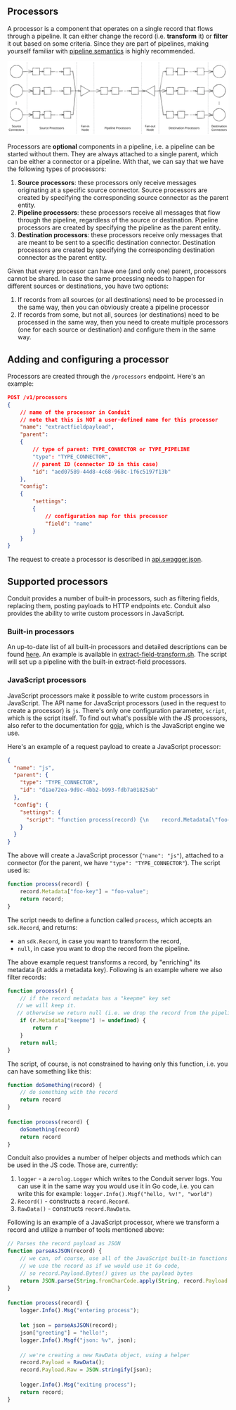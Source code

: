 ## Processors

A processor is a component that operates on a single record that flows through a pipeline. It can either change the record
(i.e. **transform** it) or **filter** it out based on some criteria. Since they are part of pipelines, making yourself 
familiar with [pipeline semantics](/docs/pipeline_semantics.md) is highly recommended.

![Pipeline](data/pipeline_example.svg)

Processors are **optional** components in a pipeline, i.e. a pipeline can be started without them. They are always attached 
to a single parent, which can be either a connector or a pipeline. With that, we can say that we have the following types 
of processors:
1. **Source processors**: these processors only receive messages originating at a specific source connector. Source 
   processors are created by specifying the corresponding source connector as the parent entity.
2. **Pipeline processors**: these processors receive all messages that flow through the pipeline, regardless of the
   source or destination. Pipeline processors are created by specifying the pipeline as the parent entity.
3. **Destination processors**: these processors receive only messages that are meant to be sent to a specific
   destination connector. Destination processors are created by specifying the corresponding destination connector as the
   parent entity.

Given that every processor can have one (and only one) parent, processors cannot be shared. In case the same processing 
needs to happen for different sources or destinations, you have two options:
1. If records from all sources (or all destinations) need to be processed in the same way, then you can obviously create
a pipeline processor
2. If records from some, but not all, sources (or destinations) need to be processed in the same way, then you need to 
create multiple processors (one for each source or destination) and configure them in the same way.

## Adding and configuring a processor

Processors are created through the `/processors` endpoint. Here's an example:

```json lines
POST /v1/processors
{
    // name of the processor in Conduit
    // note that this is NOT a user-defined name for this processor
    "name": "extractfieldpayload",
    "parent": 
    {
        // type of parent: TYPE_CONNECTOR or TYPE_PIPELINE
        "type": "TYPE_CONNECTOR",
        // parent ID (connector ID in this case)
        "id": "aed07589-44d8-4c68-968c-1f6c5197f13b" 
    },
    "config":
    {
        "settings":
        {
            // configuration map for this processor
            "field": "name" 
        }
    }
}
```
The request to create a processor is described in [api.swagger.json](/pkg/web/openapi/swagger-ui/api/v1/api.swagger.json).

## Supported processors

Conduit provides a number of built-in processors, such as filtering fields, replacing them, posting payloads to HTTP endpoints etc.
Conduit also provides the ability to write custom processors in JavaScript.

### Built-in processors

An up-to-date list of all built-in processors and detailed descriptions can be found [here](https://pkg.go.dev/github.com/conduitio/conduit/pkg/processor/procbuiltin).
An example is available in [extract-field-transform.sh](/examples/processors/extract-field-transform.sh). The script will
set up a pipeline with the built-in extract-field processors.

### JavaScript processors

JavaScript processors make it possible to write custom processors in JavaScript. The API name for JavaScript processors 
(used in the request to create a processor) is `js`. There's only one configuration parameter, `script`, which is the 
script itself. To find out what's possible with the JS processors, also refer to the documentation for [goja](https://github.com/dop251/goja), 
which is the JavaScript engine we use.

Here's an example of a request payload to create a JavaScript processor:

```json
{
  "name": "js",
  "parent": {
    "type": "TYPE_CONNECTOR",
    "id": "d1ae72ea-9d9c-4bb2-b993-fdb7a01825ab"
  },
  "config": {
    "settings": {
      "script": "function process(record) {\n    record.Metadata[\"foo-key\"] = \"foo-value\";\n    return record;\n}\n"
    }
  }
}
```
The above will create a JavaScript processor (`"name": "js"`), attached to a connector (for the parent, we have 
`"type": "TYPE_CONNECTOR"`). The script used is:
```javascript
function process(record) {
    record.Metadata["foo-key"] = "foo-value";
    return record;
}
```

The script needs to define a function called `process`, which accepts an `sdk.Record`, and returns:
* an `sdk.Record`, in case you want to transform the record,
* `null`, in case you want to drop the record from the pipeline.

The above example request transforms a record, by "enriching" its metadata (it adds a metadata key). Following is an 
example where we also filter records:
```javascript
function process(r) {
    // if the record metadata has a "keepme" key set
   // we will keep it.
   // otherwise we return null (i.e. we drop the record from the pipeline)
    if (r.Metadata["keepme"] != undefined) {
        return r
    }
    return null;
}
```

The script, of course, is not constrained to having only this function, i.e. you can have something like this:
```javascript
function doSomething(record) {
    // do something with the record
    return record
}

function process(record) {
    doSomething(record)
    return record
}
```

Conduit also provides a number of helper objects and methods which can be used in the JS code. Those are, currently:
1. `logger` - a `zerolog.Logger` which writes to the Conduit server logs. You can use it in the same way you would use 
it in Go code, i.e. you can write this for example: `logger.Info().Msgf("hello, %v!", "world")`
2. `Record()` - constructs a `record.Record`.
3. `RawData()` - constructs `record.RawData`.

Following is an example of a JavaScript processor, where we transform a record and utilize a number of tools mentioned 
above:
```javascript
// Parses the record payload as JSON
function parseAsJSON(record) {
    // we can, of course, use all of the JavaScript built-in functions
    // we use the record as if we would use it Go code, 
    // so record.Payload.Bytes() gives us the payload bytes
    return JSON.parse(String.fromCharCode.apply(String, record.Payload.Bytes()))
}

function process(record) {
    logger.Info().Msg("entering process");

    let json = parseAsJSON(record);
    json["greeting"] = "hello!";
    logger.Info().Msgf("json: %v", json);

    // we're creating a new RawData object, using a helper
    record.Payload = RawData();
    record.Payload.Raw = JSON.stringify(json);

    logger.Info().Msg("exiting process");
    return record;
}
```

